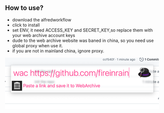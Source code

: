 ## How to use?

- download the alfredworkflow
- click to install
- set ENV, it need ACCESS_KEY and SECRET_KEY,so replace them with your web archive account keys
- dude to the web archive website was baned in china, so you need use global proxy when use it.
- if you are not in mainland china, ignore proxy.

![usage](img.png)